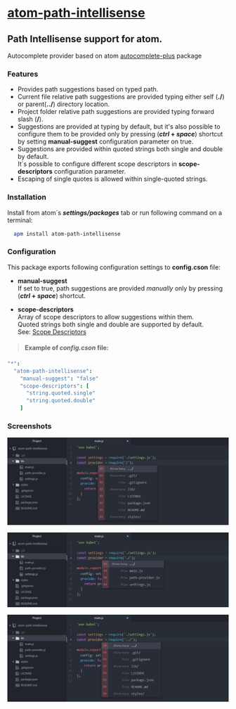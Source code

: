 # [atom-path-intellisense](https://atom.io/packages/atom-path-intellisense)
## Path Intellisense support for atom.  
Autocomplete provider based on atom [autocomplete-plus](https://atom.io/packages/autocomplete-plus) package

### Features
- Provides path suggestions based on typed path.
- Current file relative path suggestions are provided typing either self (**./**) or parent(**../**) directory location.
- Project folder relative path suggestions are provided typing forward slash (**/**).
- Suggestions are provided at typing by default, but it's also possible to configure them to be provided only by pressing (**_ctrl_ + _space_**) shortcut by setting  **manual-suggest** configuration parameter on true.
- Suggestions are provided within quoted strings both single and double by default.  
It´s possible to configure different scope descriptors in **scope-descriptors** configuration parameter.  
- Escaping of single quotes is allowed within single-quoted strings.

### Installation
Install from atom´s **_settings/packages_** tab or run following command on a terminal:
```bash
  apm install atom-path-intellisense
```

### Configuration
This package exports following configuration settings to **config.cson** file:  
- **manual-suggest**  
If set to true, path suggestions are provided _manually_ only by pressing (**_ctrl_ + _space_**) shortcut.  

- **scope-descriptors**  
Array of scope descriptors to allow suggestions within them.  
Quoted strings both single and double are supported by default.  
See: [Scope Descriptors](https://flight-manual.atom.io/behind-atom/sections/scoped-settings-scopes-and-scope-descriptors/#scope-descriptors)

> #### Example of _config.cson_ file:  
```cson
"*":
  "atom-path-intellisense":
    "manual-suggest": "false"
    "scope-descriptors": [
      "string.quoted.single"
      "string.quoted.double"
    ]
```

### Screenshots
![](https://github.com/apercova/imageio/blob/master/atom-path-intellisense/pi-01.png?raw=true)  

![](https://github.com/apercova/imageio/blob/master/atom-path-intellisense/pi-02.png?raw=true)

![](https://github.com/apercova/imageio/blob/master/atom-path-intellisense/pi-03.png?raw=true)

